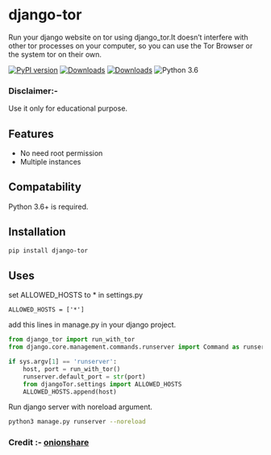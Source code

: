 # django-tor

Run your django website on tor using django_tor.It doesn’t interfere with other tor processes on your computer, so you can use the Tor Browser or the system tor on their own.

 [![PyPI version](https://badge.fury.io/py/django-tor.svg)](https://badge.fury.io/py/django-tor)
 [![Downloads](https://pepy.tech/badge/django-tor/month)](https://pepy.tech/project/django-tor)
 [![Downloads](https://static.pepy.tech/personalized-badge/django-tor?period=total&units=international_system&left_color=green&right_color=blue&left_text=Total%20Downloads)](https://pepy.tech/project/django-tor)
 ![Python 3.6](https://img.shields.io/badge/python-3.6-yellow.svg)


### Disclaimer:-
Use it only for educational purpose.

## Features
- No need root permission
- Multiple instances

## Compatability
Python 3.6+ is required.

## Installation

```bash
pip install django-tor
```

## Uses

set ALLOWED_HOSTS to * in settings.py 
```
ALLOWED_HOSTS = ['*']
```

add this lines in manage.py in your django project.
```py
from django_tor import run_with_tor
from django.core.management.commands.runserver import Command as runserver

if sys.argv[1] == 'runserver':
    host, port = run_with_tor()
    runserver.default_port = str(port)
    from djangoTor.settings import ALLOWED_HOSTS
    ALLOWED_HOSTS.append(host)
```

Run django server with noreload argument.
```sh
python3 manage.py runserver --noreload
```

### Credit :- [onionshare](https://github.com/onionshare/onionshare)